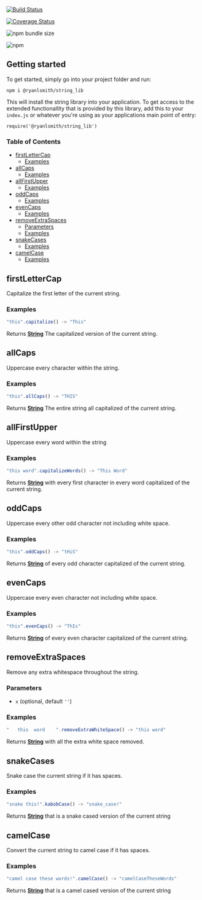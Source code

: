 
[![Build Status](https://travis-ci.com/ryanlsmith4/strings_lib.svg?branch=master)](https://travis-ci.com/ryanlsmith4/strings_lib)

[![Coverage Status](https://coveralls.io/repos/github/ryanlsmith4/strings_lib/badge.svg?branch=master)](https://coveralls.io/github/ryanlsmith4/strings_lib?branch=master)


![npm bundle size](https://img.shields.io/bundlephobia/min/@ryanlsmith/string_lib.svg)


![npm](https://img.shields.io/npm/v/@ryanlsmith/string_lib.svg)

## Getting started
To get started, simply go into your project folder and run:
```
npm i @ryanlsmith/string_lib
```

This will install the string library into your application. To get access to the extended
functionallity that is provided by this library, add this to your `index.js` or whatever you're
using as your applications main point of entry:
```
require('@ryanlsmith/string_lib')
```

<!-- Generated by documentation.js. Update this documentation by updating the source code. -->

### Table of Contents

-   [firstLetterCap][1]
    -   [Examples][2]
-   [allCaps][3]
    -   [Examples][4]
-   [allFirstUpper][5]
    -   [Examples][6]
-   [oddCaps][7]
    -   [Examples][8]
-   [evenCaps][9]
    -   [Examples][10]
-   [removeExtraSpaces][11]
    -   [Parameters][12]
    -   [Examples][13]
-   [snakeCases][14]
    -   [Examples][15]
-   [camelCase][16]
    -   [Examples][17]

## firstLetterCap

Capitalize the first letter of the current string.

### Examples

```javascript
"this".capitalize() -> "This"
```

Returns **[String][18]** The capitalized version of the current string.

## allCaps

Uppercase every character within the string.

### Examples

```javascript
"this".allCaps() -> "THIS"
```

Returns **[String][18]** The entire string all capitalized of the current string.

## allFirstUpper

Uppercase every word within the string

### Examples

```javascript
"this word".capitalizeWords() -> "This Word"
```

Returns **[String][18]** with every first character in every word capitalized of the current string.

## oddCaps

Uppercase every other odd character not including white space.

### Examples

```javascript
"this".oddCaps() -> "tHiS"
```

Returns **[String][18]** of every odd character capitalized of the current string.

## evenCaps

Uppercase every even character not including white space.

### Examples

```javascript
"this".evenCaps() -> "ThIs"
```

Returns **[String][18]** of every even character capitalized of the current string.

## removeExtraSpaces

Remove any extra whitespace throughout the string.

### Parameters

-   `x`   (optional, default `''`)

### Examples

```javascript
"   this  word    ".removeExtraWhiteSpace() -> "this word"
```

Returns **[String][18]** with all the extra white space removed.

## snakeCases

Snake case the current string if it has spaces.

### Examples

```javascript
"snake this!".kabobCase() -> "snake_case!"
```

Returns **[String][18]** that is a snake cased version of the current string

## camelCase

Convert the current string to camel case if it has spaces.

### Examples

```javascript
"camel case these words!".camelCase() -> "camelCaseTheseWords"
```

Returns **[String][18]** that is a camel cased version of the current string

[1]: #firstlettercap

[2]: #examples

[3]: #allcaps

[4]: #examples-1

[5]: #allfirstupper

[6]: #examples-2

[7]: #oddcaps

[8]: #examples-3

[9]: #evencaps

[10]: #examples-4

[11]: #removeextraspaces

[12]: #parameters

[13]: #examples-5

[14]: #snakecases

[15]: #examples-6

[16]: #camelcase

[17]: #examples-7

[18]: https://developer.mozilla.org/docs/Web/JavaScript/Reference/Global_Objects/String
